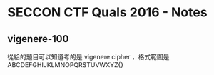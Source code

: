 # SECCON CTF Quals 2016 - Notes

## vigenere-100

從給的題目可以知道考的是 vigenere cipher ，格式範圍是 ABCDEFGHIJKLMNOPQRSTUVWXYZ{}
